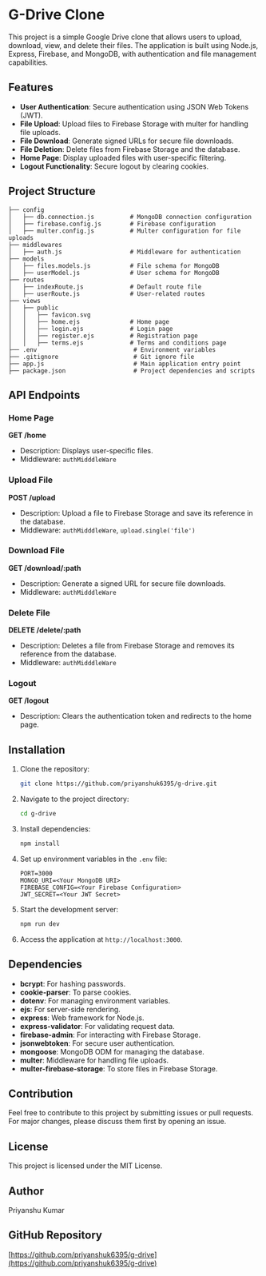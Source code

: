 # G-Drive Clone

This project is a simple Google Drive clone that allows users to upload, download, view, and delete their files. The application is built using Node.js, Express, Firebase, and MongoDB, with authentication and file management capabilities.

## Features

- **User Authentication**: Secure authentication using JSON Web Tokens (JWT).
- **File Upload**: Upload files to Firebase Storage with multer for handling file uploads.
- **File Download**: Generate signed URLs for secure file downloads.
- **File Deletion**: Delete files from Firebase Storage and the database.
- **Home Page**: Display uploaded files with user-specific filtering.
- **Logout Functionality**: Secure logout by clearing cookies.

## Project Structure

```plaintext
├── config
│   ├── db.connection.js          # MongoDB connection configuration
│   ├── firebase.config.js        # Firebase configuration
│   ├── multer.config.js          # Multer configuration for file uploads
├── middlewares
│   ├── auth.js                   # Middleware for authentication
├── models
│   ├── files.models.js           # File schema for MongoDB
│   ├── userModel.js              # User schema for MongoDB
├── routes
│   ├── indexRoute.js             # Default route file
│   ├── userRoute.js              # User-related routes
├── views
│   ├── public
│   │   ├── favicon.svg
│   │   ├── home.ejs              # Home page
│   │   ├── login.ejs             # Login page
│   │   ├── register.ejs          # Registration page
│   │   ├── terms.ejs             # Terms and conditions page
├── .env                           # Environment variables
├── .gitignore                     # Git ignore file
├── app.js                         # Main application entry point
├── package.json                   # Project dependencies and scripts
```

## API Endpoints

### Home Page
**GET /home**
- Description: Displays user-specific files.
- Middleware: `authMidddleWare`

### Upload File
**POST /upload**
- Description: Upload a file to Firebase Storage and save its reference in the database.
- Middleware: `authMidddleWare`, `upload.single('file')`

### Download File
**GET /download/:path**
- Description: Generate a signed URL for secure file downloads.
- Middleware: `authMidddleWare`

### Delete File
**DELETE /delete/:path**
- Description: Deletes a file from Firebase Storage and removes its reference from the database.
- Middleware: `authMidddleWare`

### Logout
**GET /logout**
- Description: Clears the authentication token and redirects to the home page.

## Installation

1. Clone the repository:
   ```bash
   git clone https://github.com/priyanshuk6395/g-drive.git
   ```

2. Navigate to the project directory:
   ```bash
   cd g-drive
   ```

3. Install dependencies:
   ```bash
   npm install
   ```

4. Set up environment variables in the `.env` file:
   ```env
   PORT=3000
   MONGO_URI=<Your MongoDB URI>
   FIREBASE_CONFIG=<Your Firebase Configuration>
   JWT_SECRET=<Your JWT Secret>
   ```

5. Start the development server:
   ```bash
   npm run dev
   ```

6. Access the application at `http://localhost:3000`.

## Dependencies

- **bcrypt**: For hashing passwords.
- **cookie-parser**: To parse cookies.
- **dotenv**: For managing environment variables.
- **ejs**: For server-side rendering.
- **express**: Web framework for Node.js.
- **express-validator**: For validating request data.
- **firebase-admin**: For interacting with Firebase Storage.
- **jsonwebtoken**: For secure user authentication.
- **mongoose**: MongoDB ODM for managing the database.
- **multer**: Middleware for handling file uploads.
- **multer-firebase-storage**: To store files in Firebase Storage.

## Contribution

Feel free to contribute to this project by submitting issues or pull requests. For major changes, please discuss them first by opening an issue.

## License

This project is licensed under the MIT License.

## Author

Priyanshu Kumar

## GitHub Repository

[https://github.com/priyanshuk6395/g-drive](https://github.com/priyanshuk6395/g-drive)

